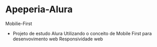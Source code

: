 # Apeperia-Alura
Mobilie-First

- Projeto de estudo Alura
  Utilizando o conceito de Mobile First para desenvovimento web
  Responsividade web

